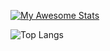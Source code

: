 [![My Awesome Stats](https://awesome-github-stats.azurewebsites.net/user-stats/IlhamApriansyah?cardType=github&theme=onedark)](https://git.io/awesome-stats-card)

![Top Langs](https://github-readme-stats.vercel.app/api/top-langs/?username=IlhamApriansyah&hide=scss&theme=tokyonight)

